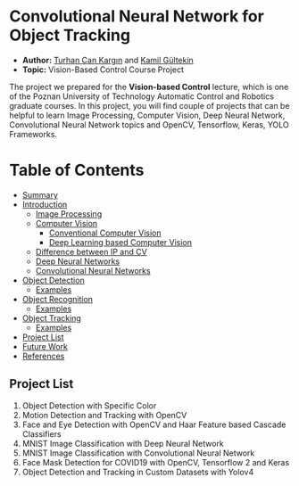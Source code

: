 # Convolutional Neural Network for Object Tracking
* **Author:** [Turhan Can Kargın](https://github.com/turhancan97) and [Kamil Gültekin](https://github.com/kamilgultekin)
* **Topic:** Vision-Based Control Course Project

The project we prepared for the **Vision-based Control** lecture, which is one of the Poznan University of Technology Automatic Control and Robotics graduate courses. In this project, you will find couple of projects that can be helpful to learn Image Processing, Computer Vision, Deep Neural Network, Convolutional Neural Network topics and OpenCV, Tensorflow, Keras, YOLO Frameworks.

# Table of Contents
   * [Summary](#summary)
   * [Introduction](#introduction)
	   * [Image Processing](#image-processing)
	   * [Computer Vision](#computer-vision)
		   * [Conventional Computer Vision](#conventional-computer-vision)
		   * [Deep Learning based Computer Vision](#deep-learning-based-computer-vision)
	   * [Difference between IP and CV](#difference-between-ip-and-cv)
	   * [Deep Neural Networks](#deep-neural-networks)
	   * [Convolutional Neural Networks](#convolutional-neural-networks)
* [Object Detection](#object-detection)
	* [Examples](#examples)
* [Object Recognition](#object-recognition)
	* [Examples](#examples)
* [Object Tracking](#object-tracking)
	* [Examples](#examples)
* [Project List](#project-list)
* [Future Work](#future-work)
* [References](#references)


## Project List
1. Object Detection with Specific Color
2. Motion Detection and Tracking with OpenCV
3. Face and Eye Detection with OpenCV and Haar Feature based Cascade Classifiers
4. MNIST Image Classification with Deep Neural Network
5. MNIST Image Classification with Convolutional Neural Network
6. Face Mask Detection for COVID19 with OpenCV, Tensorflow 2 and Keras
7. Object Detection and Tracking in Custom Datasets with Yolov4

